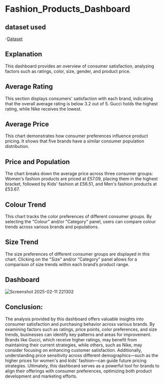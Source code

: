 # Fashion_Products_Dashboard
## dataset used
-<a href="https://www.kaggle.com/datasets/bhanupratapbiswas/fashion-products">Dataset</a>
## Explanation 
This dashboard provides an overview of consumer satisfaction, analyzing factors such as ratings, color, size, gender, and product price.
## Average Rating
This section displays consumers' satisfaction with each brand, indicating that the overall average rating is below 3.2 out of 5. Gucci holds the highest rating, while Nike receives the lowest.
## Average Price
This chart demonstrates how consumer preferences influence product pricing. It shows that five brands have a similar consumer population distribution.
## Price and Population
The chart breaks down the average price across three consumer groups: Women's fashion products are priced at £57.09, placing them in the highest bracket, followed by Kids' fashion at £56.51, and Men's fashion products at £53.67.
## Colour Trend
This chart tracks the color preferences of different consumer groups. By selecting the "Colour" and/or "Category" panel, users can compare colour trends across various brands and populations.
## Size Trend
The size preferences of different consumer groups are displayed in this chart. Clicking on the "Size" and/or "Category" panel allows for a comparison of size trends within each brand’s product range.
## Dashboard
![Screenshot 2025-02-11 221302](https://github.com/user-attachments/assets/7226977b-9cb2-4a00-8d9a-9247b12bddb9)
## Conclusion:
The analysis provided by this dashboard offers valuable insights into consumer satisfaction and purchasing behavior across various brands. By examining factors such as ratings, price points, color preferences, and size trends, businesses can identify key patterns and areas for improvement. Brands like Gucci, which receive higher ratings, may benefit from maintaining their current strategies, while others, such as Nike, may consider focusing on enhancing customer satisfaction. Additionally, understanding price sensitivity across different demographics—such as the higher prices for women's and kids' fashion—can guide future pricing strategies. Ultimately, this dashboard serves as a powerful tool for brands to align their offerings with consumer preferences, optimizing both product development and marketing efforts.
